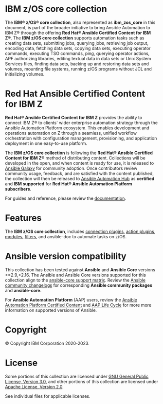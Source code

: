 IBM z/OS core collection
========================

The **IBM® z/OS® core collection**, also represented as
**ibm_zos_core** in this document, is  part of the broader
initiative to bring Ansible Automation to IBM Z® through the offering
**Red Hat® Ansible Certified Content for IBM Z®**. The
**IBM z/OS core collection** supports automation tasks such as
creating data sets, submitting jobs, querying jobs, retrieving job output,
encoding data, fetching data sets, copying data sets,
executing operator commands, executing TSO commands, ping,
querying operator actions, APF authorizing libraries,
editing textual data in data sets or Unix System Services files,
finding data sets, backing up and restoring data sets and
volumes, mounting file systems, running z/OS programs without JCL and
initializing volumes.


Red Hat Ansible Certified Content for IBM Z
===========================================

**Red Hat® Ansible Certified Content for IBM Z** provides the ability to
connect IBM Z® to clients' wider enterprise automation strategy through the
Ansible Automation Platform ecosystem. This enables development and operations
automation on Z through a seamless, unified workflow orchestration with
configuration management, provisioning, and application deployment in
one easy-to-use platform.

The **IBM z/OS core collection** is following the
**Red Hat® Ansible Certified Content for IBM Z®** method of distributing
content. Collections will be developed in the open, and when content is ready
for use, it is released to
[Ansible Galaxy](https://galaxy.ansible.com/search?keywords=zos_&order_by=-relevance&deprecated=false&type=collection&page=1)
for community adoption. Once contributors review community usage, feedback,
and are satisfied with the content published, the collection will then be
released to [Ansible Automation Hub](https://www.ansible.com/products/automation-hub)
as **certified** and **IBM supported** for
**Red Hat® Ansible Automation Platform subscribers**.

For guides and reference, please review the [documentation](https://ibm.github.io/z_ansible_collections_doc/index.html).

Features
========
The **IBM z/OS core collection**, includes
[connection plugins](https://ibm.github.io/z_ansible_collections_doc/ibm_zos_core/docs/source/plugins.html#connection),
[action plugins](https://ibm.github.io/z_ansible_collections_doc/ibm_zos_core/docs/source/plugins.html#action),
[modules](https://ibm.github.io/z_ansible_collections_doc/ibm_zos_core/docs/source/modules.html),
[filters](https://ibm.github.io/z_ansible_collections_doc/ibm_zos_core/docs/source/filters.html),
and ansible-doc to automate tasks on z/OS.

Ansible version compatibility
=============================
This collection has been tested against **Ansible** and **Ansible Core** versions >=2.9,<2.16.
The Ansible and Ansible Core versions supported for this collection align to the
[ansible-core support matrix](https://docs.ansible.com/ansible/latest/reference_appendices/release_and_maintenance.html#ansible-core-support-matrix). Review the
[Ansible community changelogs](https://docs.ansible.com/ansible/latest/reference_appendices/release_and_maintenance.html#ansible-community-changelogs) for corresponding **Ansible community packages**
and **ansible-core**.

For **Ansible Automation Platform** (AAP) users, review the
[Ansible Automation Platform Certified Content](https://access.redhat.com/articles/3642632)
and [AAP Life Cycle](https://access.redhat.com/support/policy/updates/ansible-automation-platform)
for more more information on supported versions of Ansible.

Copyright
=========
© Copyright IBM Corporation 2020-2023.

License
=======
Some portions of this collection are licensed under [GNU General Public
License, Version 3.0](https://opensource.org/licenses/GPL-3.0), and
other portions of this collection are licensed under [Apache License,
Version 2.0](http://www.apache.org/licenses/LICENSE-2.0).

See individual files for applicable licenses.